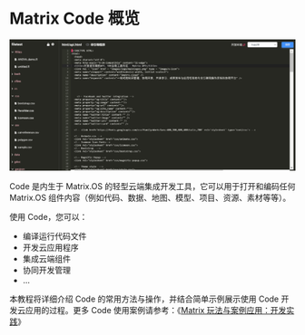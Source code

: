 # Matrix Code 概览

![Matrix.OS](../../../../../media/os/tools/code/codeintro.gif "Matrix Code 概览")

Code 是内生于 Matrix.OS 的轻型云端集成开发工具，它可以用于打开和编码任何 Matrix.OS 组件内容（例如代码、数据、地图、模型、项目、资源、素材等等）。

使用 Code，您可以：

* 编译运行代码文件
* 开发云应用程序
* 集成云端组件
* 协同开发管理
* ...

本教程将详细介绍 Code 的常用方法与操作，并结合简单示例展示使用 Code 开发云应用的过程。更多 Code 使用案例请参考：《[Matrix 玩法与案例应用：开发实践](zh-cn/demo/gallery.md)》




